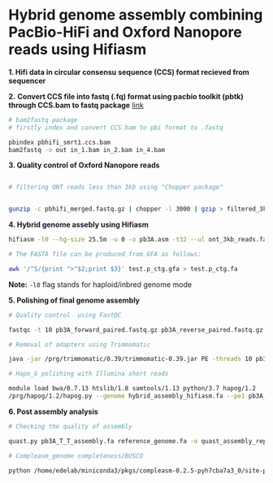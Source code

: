 # Hybrid genome assembly combining PacBio-HiFi and Oxford Nanopore reads using Hifiasm

**1. Hifi data in circular consensu sequence (CCS) format recieved from sequencer**

**2.** **Convert CCS file into fastq (.fq) format using pacbio toolkit (pbtk) through CCS.bam to fastq package** [link](https://github.com/PacificBiosciences/pbtk)

```bash
# bam2fastq package
# firstly index and convert CCS.bam to pbi format to .fastq

pbindex pbhifi_smrt1.ccs.bam
bam2fastq -o out in_1.bam in_2.bam in_4.bam
```
**3. Quality control of Oxford Nanopore reads**

```bash

# filtering ONT reads less than 3kb using "Chopper package" 


gunzip -c pbhifi_merged.fastq.gz | chopper -l 3000 | gzip > filtered_3kb_pbhifi_merged.fastq.gz 
```

**4. Hybrid genome assebly using Hifiasm**

```bash
hifiasm -l0 --hg-size 25.5m -u 0 -o pb3A.asm -t32 --ul ont_3kb_reads.fastq.gz --hom-cov auto pb3A_hifi.fastq.gz  

# The FASTA file can be produced from GFA as follows:

awk '/^S/{print ">"$2;print $3}' test.p_ctg.gfa > test.p_ctg.fa

```
**Note:**  ```-l0``` flag stands for haploid/inbred genome mode


**5. Polishing of final genome assembly**

```bash
# Quality control  using FastQC 

fastqc -t 10 pb3A_forward_paired.fastq.gz pb3A_reverse_paired.fastq.gz  -o /pb3A_qc

# Removal of adapters using Trimmomatic

java -jar /prg/trimmomatic/0.39/trimmomatic-0.39.jar PE -threads 10 pb3A_forward_R1_paired.fastq.gz pb3A_reverse_R2_paired.fastq.gz pb3A_forward_paired.fastq.gz pb3A_forward_unpaired.fastq.gz pb3A_reverse_paired.fastq.gz pb3A_reverse_unpaired.fastq.gz ILLUMINACLIP:/adapters/adapters.fa MINLEN:50 

# Hapo_G polishing with Illumina short reads

module load bwa/0.7.13 htslib/1.8 samtools/1.13 python/3.7 hapog/1.2
/prg/hapog/1.2/hapog.py --genome hybrid_assembly_hifiasm.fa --pe1 pb3A_forward_paired.fastq.gz --pe2 pb3A_reverse_paired.fastq.gz -o hapoG -t 10 -u
```

**6. Post assembly analysis**

```bash
# Checking the quality of assembly

quast.py pb3A_T_T_assembly.fa reference_genome.fa -o quast_assembly_report

# Compleasm_genome completeness/BUSCO

python /home/edelab/miniconda3/pkgs/compleasm-0.2.5-pyh7cba7a3_0/site-packages/compleasm.py run -a pb3A_T_T_assembly.fasta -o output_t2t_assembly -t 30 -l eukaryota  
```

